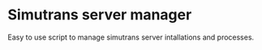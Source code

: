 # Simutrans server manager

Easy to use script to manage simutrans server intallations and processes.
